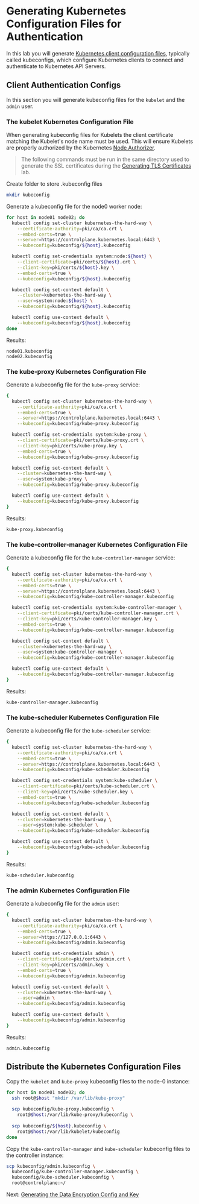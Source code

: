 # Generating Kubernetes Configuration Files for Authentication

In this lab you will generate [Kubernetes client configuration files](https://kubernetes.io/docs/concepts/configuration/organize-cluster-access-kubeconfig/), typically called kubeconfigs, which configure Kubernetes clients to connect and authenticate to Kubernetes API Servers.

## Client Authentication Configs

In this section you will generate kubeconfig files for the `kubelet` and the `admin` user.

### The kubelet Kubernetes Configuration File

When generating kubeconfig files for Kubelets the client certificate matching the Kubelet's node name must be used. This will ensure Kubelets are properly authorized by the Kubernetes [Node Authorizer](https://kubernetes.io/docs/admin/authorization/node/).

> The following commands must be run in the same directory used to generate the SSL certificates during the [Generating TLS Certificates](04-certificate-authority.md) lab.

Create folder to store .kubeconfig files
```bash
mkdir kubeconfig
```

Generate a kubeconfig file for the node0 worker node:

```bash
for host in node01 node02; do
  kubectl config set-cluster kubernetes-the-hard-way \
    --certificate-authority=pki/ca/ca.crt \
    --embed-certs=true \
    --server=https://controlplane.kubernetes.local:6443 \
    --kubeconfig=kubeconfig/${host}.kubeconfig

  kubectl config set-credentials system:node:${host} \
    --client-certificate=pki/certs/${host}.crt \
    --client-key=pki/certs/${host}.key \
    --embed-certs=true \
    --kubeconfig=kubeconfig/${host}.kubeconfig

  kubectl config set-context default \
    --cluster=kubernetes-the-hard-way \
    --user=system:node:${host} \
    --kubeconfig=kubeconfig/${host}.kubeconfig

  kubectl config use-context default \
    --kubeconfig=kubeconfig/${host}.kubeconfig
done
```

Results:

```text
node01.kubeconfig
node02.kubeconfig
```

### The kube-proxy Kubernetes Configuration File

Generate a kubeconfig file for the `kube-proxy` service:

```bash
{
  kubectl config set-cluster kubernetes-the-hard-way \
    --certificate-authority=pki/ca/ca.crt \
    --embed-certs=true \
    --server=https://controlplane.kubernetes.local:6443 \
    --kubeconfig=kubeconfig/kube-proxy.kubeconfig

  kubectl config set-credentials system:kube-proxy \
    --client-certificate=pki/certs/kube-proxy.crt \
    --client-key=pki/certs/kube-proxy.key \
    --embed-certs=true \
    --kubeconfig=kubeconfig/kube-proxy.kubeconfig

  kubectl config set-context default \
    --cluster=kubernetes-the-hard-way \
    --user=system:kube-proxy \
    --kubeconfig=kubeconfig/kube-proxy.kubeconfig

  kubectl config use-context default \
    --kubeconfig=kubeconfig/kube-proxy.kubeconfig
}
```

Results:

```text
kube-proxy.kubeconfig
```

### The kube-controller-manager Kubernetes Configuration File

Generate a kubeconfig file for the `kube-controller-manager` service:

```bash
{
  kubectl config set-cluster kubernetes-the-hard-way \
    --certificate-authority=pki/ca/ca.crt \
    --embed-certs=true \
    --server=https://controlplane.kubernetes.local:6443 \
    --kubeconfig=kubeconfig/kube-controller-manager.kubeconfig

  kubectl config set-credentials system:kube-controller-manager \
    --client-certificate=pki/certs/kube-controller-manager.crt \
    --client-key=pki/certs/kube-controller-manager.key \
    --embed-certs=true \
    --kubeconfig=kubeconfig/kube-controller-manager.kubeconfig

  kubectl config set-context default \
    --cluster=kubernetes-the-hard-way \
    --user=system:kube-controller-manager \
    --kubeconfig=kubeconfig/kube-controller-manager.kubeconfig

  kubectl config use-context default \
    --kubeconfig=kubeconfig/kube-controller-manager.kubeconfig
}
```

Results:

```text
kube-controller-manager.kubeconfig
```


### The kube-scheduler Kubernetes Configuration File

Generate a kubeconfig file for the `kube-scheduler` service:

```bash
{
  kubectl config set-cluster kubernetes-the-hard-way \
    --certificate-authority=pki/ca/ca.crt \
    --embed-certs=true \
    --server=https://controlplane.kubernetes.local:6443 \
    --kubeconfig=kubeconfig/kube-scheduler.kubeconfig

  kubectl config set-credentials system:kube-scheduler \
    --client-certificate=pki/certs/kube-scheduler.crt \
    --client-key=pki/certs/kube-scheduler.key \
    --embed-certs=true \
    --kubeconfig=kubeconfig/kube-scheduler.kubeconfig

  kubectl config set-context default \
    --cluster=kubernetes-the-hard-way \
    --user=system:kube-scheduler \
    --kubeconfig=kubeconfig/kube-scheduler.kubeconfig

  kubectl config use-context default \
    --kubeconfig=kubeconfig/kube-scheduler.kubeconfig
}
```

Results:

```text
kube-scheduler.kubeconfig
```

### The admin Kubernetes Configuration File

Generate a kubeconfig file for the `admin` user:

```bash
{
  kubectl config set-cluster kubernetes-the-hard-way \
    --certificate-authority=pki/ca/ca.crt \
    --embed-certs=true \
    --server=https://127.0.0.1:6443 \
    --kubeconfig=kubeconfig/admin.kubeconfig

  kubectl config set-credentials admin \
    --client-certificate=pki/certs/admin.crt \
    --client-key=pki/certs/admin.key \
    --embed-certs=true \
    --kubeconfig=kubeconfig/admin.kubeconfig

  kubectl config set-context default \
    --cluster=kubernetes-the-hard-way \
    --user=admin \
    --kubeconfig=kubeconfig/admin.kubeconfig

  kubectl config use-context default \
    --kubeconfig=kubeconfig/admin.kubeconfig
}
```

Results:

```text
admin.kubeconfig
```

## Distribute the Kubernetes Configuration Files

Copy the `kubelet` and `kube-proxy` kubeconfig files to the node-0 instance:

```bash
for host in node01 node02; do
  ssh root@$host "mkdir /var/lib/kube-proxy"
  
  scp kubeconfig/kube-proxy.kubeconfig \
    root@$host:/var/lib/kube-proxy/kubeconfig \
  
  scp kubeconfig/${host}.kubeconfig \
    root@$host:/var/lib/kubelet/kubeconfig
done
```

Copy the `kube-controller-manager` and `kube-scheduler` kubeconfig files to the controller instance:

```bash
scp kubeconfig/admin.kubeconfig \
  kubeconfig/kube-controller-manager.kubeconfig \
  kubeconfig/kube-scheduler.kubeconfig \
  root@controlplane:~/
```

Next: [Generating the Data Encryption Config and Key](06-data-encryption-keys.md)
